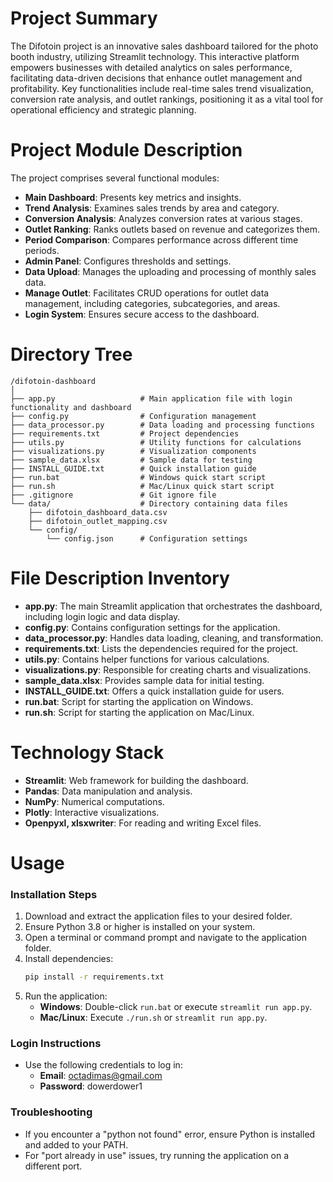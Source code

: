 # Project Summary
The Difotoin project is an innovative sales dashboard tailored for the photo booth industry, utilizing Streamlit technology. This interactive platform empowers businesses with detailed analytics on sales performance, facilitating data-driven decisions that enhance outlet management and profitability. Key functionalities include real-time sales trend visualization, conversion rate analysis, and outlet rankings, positioning it as a vital tool for operational efficiency and strategic planning.

# Project Module Description
The project comprises several functional modules:
- **Main Dashboard**: Presents key metrics and insights.
- **Trend Analysis**: Examines sales trends by area and category.
- **Conversion Analysis**: Analyzes conversion rates at various stages.
- **Outlet Ranking**: Ranks outlets based on revenue and categorizes them.
- **Period Comparison**: Compares performance across different time periods.
- **Admin Panel**: Configures thresholds and settings.
- **Data Upload**: Manages the uploading and processing of monthly sales data.
- **Manage Outlet**: Facilitates CRUD operations for outlet data management, including categories, subcategories, and areas.
- **Login System**: Ensures secure access to the dashboard.

# Directory Tree
```
/difotoin-dashboard
│
├── app.py                   # Main application file with login functionality and dashboard
├── config.py                # Configuration management
├── data_processor.py        # Data loading and processing functions
├── requirements.txt         # Project dependencies
├── utils.py                 # Utility functions for calculations
├── visualizations.py        # Visualization components
├── sample_data.xlsx         # Sample data for testing
├── INSTALL_GUIDE.txt        # Quick installation guide
├── run.bat                  # Windows quick start script
├── run.sh                   # Mac/Linux quick start script
├── .gitignore               # Git ignore file
└── data/                    # Directory containing data files
    ├── difotoin_dashboard_data.csv
    ├── difotoin_outlet_mapping.csv
    └── config/
        └── config.json      # Configuration settings
```

# File Description Inventory
- **app.py**: The main Streamlit application that orchestrates the dashboard, including login logic and data display.
- **config.py**: Contains configuration settings for the application.
- **data_processor.py**: Handles data loading, cleaning, and transformation.
- **requirements.txt**: Lists the dependencies required for the project.
- **utils.py**: Contains helper functions for various calculations.
- **visualizations.py**: Responsible for creating charts and visualizations.
- **sample_data.xlsx**: Provides sample data for initial testing.
- **INSTALL_GUIDE.txt**: Offers a quick installation guide for users.
- **run.bat**: Script for starting the application on Windows.
- **run.sh**: Script for starting the application on Mac/Linux.

# Technology Stack
- **Streamlit**: Web framework for building the dashboard.
- **Pandas**: Data manipulation and analysis.
- **NumPy**: Numerical computations.
- **Plotly**: Interactive visualizations.
- **Openpyxl, xlsxwriter**: For reading and writing Excel files.

# Usage
### Installation Steps
1. Download and extract the application files to your desired folder.
2. Ensure Python 3.8 or higher is installed on your system.
3. Open a terminal or command prompt and navigate to the application folder.
4. Install dependencies:
   ```bash
   pip install -r requirements.txt
   ```
5. Run the application:
   - **Windows**: Double-click `run.bat` or execute `streamlit run app.py`.
   - **Mac/Linux**: Execute `./run.sh` or `streamlit run app.py`.

### Login Instructions
- Use the following credentials to log in:
  - **Email**: octadimas@gmail.com
  - **Password**: dowerdower1

### Troubleshooting
- If you encounter a "python not found" error, ensure Python is installed and added to your PATH.
- For "port already in use" issues, try running the application on a different port.
